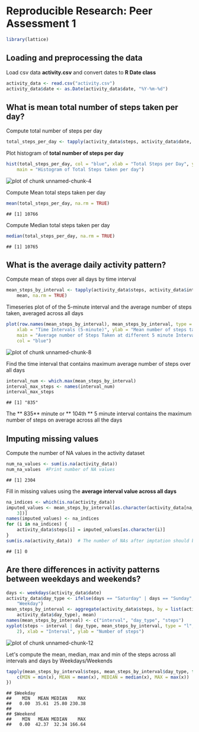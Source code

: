 # Reproducible Research: Peer Assessment 1

```r
library(lattice)
```



## Loading and preprocessing the data
Load csv data **activity.csv** and convert dates to **R Date class**  

```r
activity_data <- read.csv("activity.csv")
activity_data$date <- as.Date(activity_data$date, "%Y-%m-%d")
```


## What is mean total number of steps taken per day?
Compute total number of steps per day  

```r
total_steps_per_day <- tapply(activity_data$steps, activity_data$date, sum)
```

Plot histogram of **total number of steps per day**

```r
hist(total_steps_per_day, col = "blue", xlab = "Total Steps per Day", ylab = "Frequency", 
    main = "Histogram of Total Steps taken per day")
```

![plot of chunk unnamed-chunk-4](figure/unnamed-chunk-4.png) 

Compute Mean total steps taken per day

```r
mean(total_steps_per_day, na.rm = TRUE)
```

```
## [1] 10766
```


Compute Median total steps taken per day

```r
median(total_steps_per_day, na.rm = TRUE)
```

```
## [1] 10765
```


## What is the average daily activity pattern?
Compute mean of steps over all days by time interval

```r
mean_steps_by_interval <- tapply(activity_data$steps, activity_data$interval, 
    mean, na.rm = TRUE)
```

Timeseries plot of of the 5-minute interval and the average number of steps taken, averaged across all days

```r
plot(row.names(mean_steps_by_interval), mean_steps_by_interval, type = "l", 
    xlab = "Time Intervals (5-minute)", ylab = "Mean number of steps taken (all Days)", 
    main = "Average number of Steps Taken at different 5 minute Intervals", 
    col = "blue")
```

![plot of chunk unnamed-chunk-8](figure/unnamed-chunk-8.png) 

Find the time interval that contains maximum average number of steps over all days

```r
interval_num <- which.max(mean_steps_by_interval)
interval_max_steps <- names(interval_num)
interval_max_steps
```

```
## [1] "835"
```

The ** 835** minute  or ** 104th ** 5 minute interval contains the maximum number of steps on average across all the days


## Imputing missing values
Compute the number of NA values in the activity dataset

```r
num_na_values <- sum(is.na(activity_data))
num_na_values  #Print number of NA values
```

```
## [1] 2304
```


Fill in missing values using the **average interval value across all days**

```r
na_indices <- which(is.na(activity_data))
imputed_values <- mean_steps_by_interval[as.character(activity_data[na_indices, 
    3])]
names(imputed_values) <- na_indices
for (i in na_indices) {
    activity_data$steps[i] = imputed_values[as.character(i)]
}
sum(is.na(activity_data))  # The number of NAs after imptation should be 0
```

```
## [1] 0
```


## Are there differences in activity patterns between weekdays and weekends?


```r
days <- weekdays(activity_data$date)
activity_data$day_type <- ifelse(days == "Saturday" | days == "Sunday", "Weekend", 
    "Weekday")
mean_steps_by_interval <- aggregate(activity_data$steps, by = list(activity_data$interval, 
    activity_data$day_type), mean)
names(mean_steps_by_interval) <- c("interval", "day_type", "steps")
xyplot(steps ~ interval | day_type, mean_steps_by_interval, type = "l", layout = c(1, 
    2), xlab = "Interval", ylab = "Number of steps")
```

![plot of chunk unnamed-chunk-12](figure/unnamed-chunk-12.png) 

Let's compute the mean, median, max and min of the steps across all intervals and days by Weekdays/Weekends

```r
tapply(mean_steps_by_interval$steps, mean_steps_by_interval$day_type, function(x) {
    c(MIN = min(x), MEAN = mean(x), MEDIAN = median(x), MAX = max(x))
})
```

```
## $Weekday
##    MIN   MEAN MEDIAN    MAX 
##   0.00  35.61  25.80 230.38 
## 
## $Weekend
##    MIN   MEAN MEDIAN    MAX 
##   0.00  42.37  32.34 166.64
```



